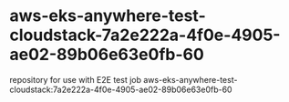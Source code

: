 # aws-eks-anywhere-test-cloudstack-7a2e222a-4f0e-4905-ae02-89b06e63e0fb-60
repository for use with E2E test job aws-eks-anywhere-test-cloudstack:7a2e222a-4f0e-4905-ae02-89b06e63e0fb-60
